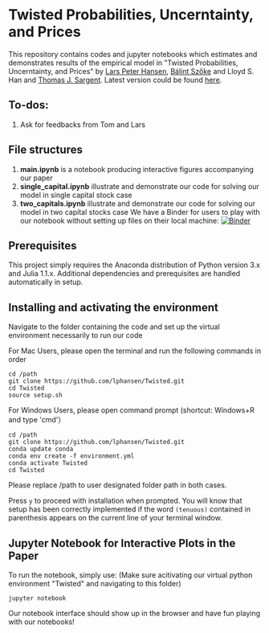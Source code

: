 # Twisted Probabilities, Uncerntainty, and Prices
This repository contains codes and jupyter notebooks which estimates and demonstrates results of the empirical model in "Twisted Probabilities, Uncerntainty, and Prices" by [Lars Peter Hansen][id1], [Bálint Szőke][id2] and Lloyd S. Han and [Thomas J. Sargent][id3]. Latest version could be found [here][id4].

[id1]: https://larspeterhansen.org/
[id2]: https://www.balintszoke.com/
[id3]: http://www.tomsargent.com/
[id4]: https://larspeterhansen.org/research/papers/

## To-dos:
1. Ask for feedbacks from Tom and Lars

## File structures
1. __main.ipynb__ is a notebook producing interactive figures accompanying our paper
2. __single_capital.ipynb__ illustrate and demonstrate our code for solving our model in single capital stock case
3. __two_capitals.ipynb__ illustrate and demonstrate our code for solving our model in two capital stocks case
We have a Binder for users to play with our notebook without setting up files on their local machine: [![Binder](https://mybinder.org/badge_logo.svg)](https://mybinder.org/v2/gh/lphansen/Twisted/master)

## Prerequisites

This project simply requires the Anaconda distribution of Python version 3.x and Julia 1.1.x. Additional dependencies and prerequisites are handled automatically in setup.

## Installing and activating the environment 

Navigate to the folder containing the code and set up the virtual environment necessarily to run our code

For Mac Users, please open the terminal and run the following commands in order
```
cd /path
git clone https://github.com/lphansen/Twisted.git
cd Twisted
source setup.sh
```
For Windows Users, please open command prompt (shortcut: Windows+R and type 'cmd'）
```
cd /path
git clone https://github.com/lphansen/Twisted.git
conda update conda
conda env create -f environment.yml
conda activate Twisted
cd Twisted
```
Please replace /path to user designated folder path in both cases.

Press `y` to proceed with installation when prompted. You will know that setup has been correctly implemented if the word `(tenuous)` contained in parenthesis appears on the current line of your terminal window.

## Jupyter Notebook for Interactive Plots in the Paper

To run the notebook, simply use: (Make sure acitivating our virtual python environment "Twisted" and navigating to this folder)
```
jupyter notebook
```

Our notebook interface should show up in the browser and have fun playing with our notebooks!


